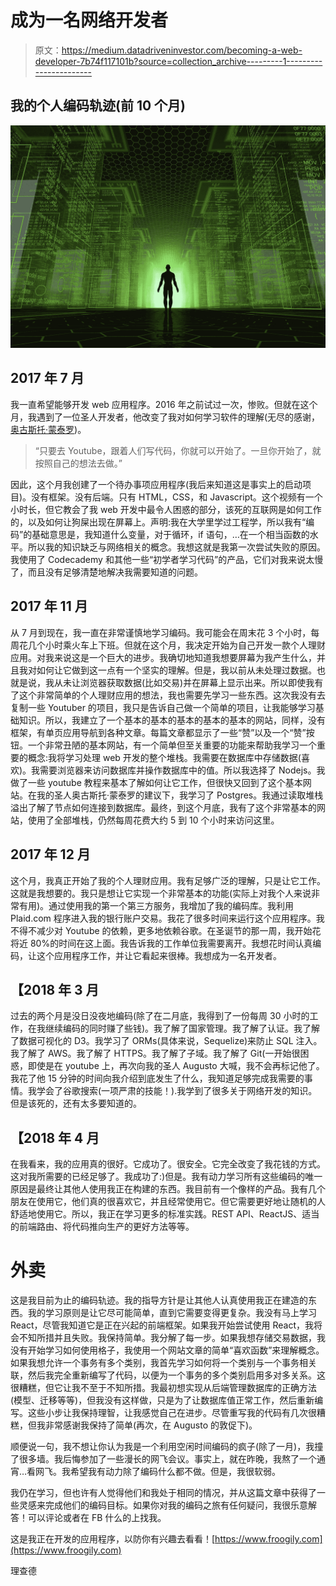 # 成为一名网络开发者

> 原文：<https://medium.datadriveninvestor.com/becoming-a-web-developer-7b74f117101b?source=collection_archive---------1----------------------->

## 我的个人编码轨迹(前 10 个月)

![](img/f6dc3b70000dad4a05a845e21f1b49b5.png)

## 2017 年 7 月

我一直希望能够开发 web 应用程序。2016 年之前试过一次，惨败。但就在这个月，我遇到了一位圣人开发者，他改变了我对如何学习软件的理解(无尽的感谢，[奥古斯托·蒙泰罗](https://medium.com/u/a4889e71daa1?source=post_page-----7b74f117101b--------------------------------))。

> “只要去 Youtube，跟着人们写代码，你就可以开始了。一旦你开始了，就按照自己的想法去做。”

因此，这个月我创建了一个待办事项应用程序(我后来知道这是事实上的启动项目)。没有框架。没有后端。只有 HTML，CSS，和 Javascript。这个视频有一个小时长，但它教会了我 web 开发中最令人困惑的部分，该死的互联网是如何工作的，以及如何让狗屎出现在屏幕上。声明:我在大学里学过工程学，所以我有“编码”的基础意思是，我知道什么变量，对于循环，if 语句，…在一个相当函数的水平。所以我的知识缺乏与网络相关的概念。我想这就是我第一次尝试失败的原因。我使用了 Codecademy 和其他一些“初学者学习代码”的产品，它们对我来说太慢了，而且没有足够清楚地解决我需要知道的问题。

## 2017 年 11 月

从 7 月到现在，我一直在非常谨慎地学习编码。我可能会在周末花 3 个小时，每周花几个小时乘火车上下班。但就在这个月，我决定开始为自己开发一款个人理财应用。对我来说这是一个巨大的进步。我确切地知道我想要屏幕为我产生什么，并且我对如何让它做到这一点有一个坚实的理解。但是，我以前从未处理过数据。也就是说，我从未让浏览器获取数据(比如交易)并在屏幕上显示出来。所以即使我有了这个非常简单的个人理财应用的想法，我也需要先学习一些东西。这次我没有去复制一些 Youtuber 的项目，我只是告诉自己做一个简单的项目，让我能够学习基础知识。所以，我建立了一个基本的基本的基本的基本的基本的网站，同样，没有框架，有单页应用导航到各种文章。每篇文章都显示了一些“赞”以及一个“赞”按钮。一个非常丑陋的基本网站，有一个简单但至关重要的功能来帮助我学习一个重要的概念:我将学习处理 web 开发的整个堆栈。我需要在数据库中存储数据(喜欢)。我需要浏览器来访问数据库并操作数据库中的值。所以我选择了 Nodejs。我做了一些 youtube 教程来基本了解如何让它工作，但很快又回到了这个基本网站。在我的圣人奥古斯托·蒙泰罗的建议下，我学习了 Postgres。我通过读取堆栈溢出了解了节点如何连接到数据库。最终，到这个月底，我有了这个非常基本的网站，使用了全部堆栈，仍然每周花费大约 5 到 10 个小时来访问这里。

## 2017 年 12 月

这个月，我真正开始了我的个人理财应用。我有足够广泛的理解，只是让它工作。这就是我想要的。我只是想让它实现一个非常基本的功能(实际上对我个人来说非常有用)。通过使用我的第一个第三方服务，我增加了我的编码库。我利用 Plaid.com 程序进入我的银行账户交易。我花了很多时间来运行这个应用程序。我不得不减少对 Youtube 的依赖，更多地依赖谷歌。在圣诞节的那一周，我开始花将近 80%的时间在这上面。我告诉我的工作单位我需要离开。我想花时间认真编码，让这个应用程序工作，并让它看起来很棒。我想成为一名开发者。

## 【2018 年 3 月

过去的两个月是没日没夜地编码(除了在二月底，我得到了一份每周 30 小时的工作，在我继续编码的同时赚了些钱)。我了解了国家管理。我了解了认证。我了解了数据可视化的 D3。我学习了 ORMs(具体来说，Sequelize)来防止 SQL 注入。我了解了 AWS。我了解了 HTTPS。我了解了子域。我了解了 Git(一开始很困惑，即使是在 youtube 上，再次向我的圣人 Augusto 大喊，我不会再标记他了。我花了他 15 分钟的时间向我介绍到底发生了什么，我知道足够完成我需要的事情。我学会了谷歌搜索(一项严肃的技能！).我学到了很多关于网络开发的知识。但是该死的，还有太多要知道的。

## 【2018 年 4 月

在我看来，我的应用真的很好。它成功了。很安全。它完全改变了我花钱的方式。这对我所需要的已经足够了。我成功了:)但是。我有动力学习所有这些编码的唯一原因是最终让其他人使用我正在构建的东西。我目前有一个像样的产品。我有几个朋友在使用它，他们真的很喜欢它，并且经常使用它。但它需要更好地让随机的人舒适地使用它。所以，我正在学习更多的标准实践。REST API、ReactJS、适当的前端路由、将代码推向生产的更好方法等等。

# 外卖

这是我目前为止的编码轨迹。我的指导方针是让其他人认真使用我正在建造的东西。我的学习原则是让它尽可能简单，直到它需要变得更复杂。我没有马上学习 React，尽管我知道它是正在兴起的前端框架。如果我开始尝试使用 React，我将会不知所措并且失败。我保持简单。我分解了每一步。如果我想存储交易数据，我没有开始学习如何使用格子，我使用一个网站文章的简单“喜欢函数”来理解概念。如果我想允许一个事务有多个类别，我首先学习如何将一个类别与一个事务相关联，然后我完全重新编写了代码，以便为一个事务的多个类别启用多对多关系。这很糟糕，但它让我不至于不知所措。我最初想实现从后端管理数据库的正确方法(模型、迁移等等)，但我没有这样做，只是为了让数据库值正常工作，然后重新编写。这些小步让我保持理智，让我感觉自己在进步。尽管重写我的代码有几次很糟糕，但我非常感谢我保持了简单(再次，在 Augusto 的敦促下)。

顺便说一句，我不想让你认为我是一个利用空闲时间编码的疯子(除了一月)，我撞了很多墙。我后悔参加了一些漫长的网飞会议。事实上，就在昨晚，我熬了一个通宵…看网飞。我希望我有动力除了编码什么都不做。但是，我很软弱。

我仍在学习，但也许有人觉得他们和我处于相同的情况，并从这篇文章中获得了一些灵感来完成他们的编码目标。如果你对我的编码之旅有任何疑问，我很乐意解答！可以评论或者在 FB 什么的上找我。

这是我正在开发的应用程序，以防你有兴趣去看看！[https://www.froogily.com](https://www.froogily.com)

理查德